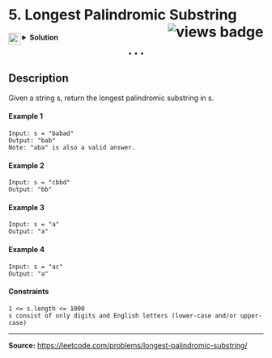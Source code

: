 <h1>
5. Longest Palindromic Substring
<img src="https://tinyurl.com/2p9e8wkw" align="right" alt="views badge">
</h1>

<details>
<summary>
    <img src="https://git.io/JDE5D" height="24" align="left" alt="swift">
    <b>Solution</b>
</summary>

<br/>

```swift
class Solution {
    func longestPalindrome(_ s: String) -> String {
        guard s.count > 1 else { return s }
        var left = -1, right = -1, max  = 1
        let chars = [Character](s)
        let strLenght = s.count
        var dp = [[Bool]](repeating: [Bool](repeating: false, count: strLenght), count: strLenght)
        var index = strLenght - 1
        while index >= 0 {
            for j in index..<strLenght {
                dp[index][j] = chars[index] == chars[j] && (j - index < 2 || dp[index + 1][j - 1])
                if dp[index][j] {
                    if j - index + 1 > max {
                        left = index
                        right = j
                        max = j - index  + 1
                    }
                }
            }
            index -= 1
        }
        return left == -1 ? String(chars[0]) : String(chars[left...right])
    }
}
```

<p>
<a href="https://gist.github.com/asahiocean/b856a0521c5db288e709fde55bd12e50">
<img src="https://git.io/JDNlC" alt="GitHub Gist" height="18" align="center">
</a>
<a href="https://leetcode.com/problems/longest-palindromic-substring/discuss/1640332">
<img src="https://git.io/JDSVA" alt="LeetCode Discuss" height="28" align="right">
</a>
</p>
    
</details>

<p align="center">• • •</p>

## Description

Given a string s, return the longest palindromic substring in s.

#### Example 1

```
Input: s = "babad"
Output: "bab"
Note: "aba" is also a valid answer.
```

#### Example 2

```
Input: s = "cbbd"
Output: "bb"
```

#### Example 3

```
Input: s = "a"
Output: "a"
```

#### Example 4

```
Input: s = "ac"
Output: "a"
```

#### Constraints

```
1 <= s.length <= 1000
s consist of only digits and English letters (lower-case and/or upper-case)
```

---

**Source:** https://leetcode.com/problems/longest-palindromic-substring/
